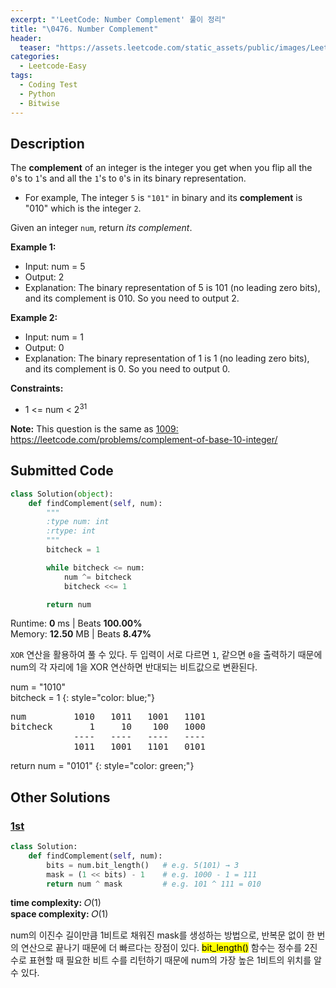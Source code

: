```yaml
---
excerpt: "'LeetCode: Number Complement' 풀이 정리"
title: "\0476. Number Complement"
header:
  teaser: "https://assets.leetcode.com/static_assets/public/images/LeetCode_Sharing.png"
categories:
  - Leetcode-Easy
tags:
  - Coding Test
  - Python
  - Bitwise
---
```


## <i class="fa-solid fa-file-lines"></i> Description

The **complement** of an integer is the integer you get when you flip all the `0`'s to `1`'s and all the `1`'s to `0`'s in its binary representation.

- For example, The integer `5` is `"101"` in binary and its **complement** is "010" which is the integer `2`.

Given an integer `num`, return *its complement*.

**Example 1:**

- Input: num = 5
- Output: 2
- Explanation: The binary representation of 5 is 101 (no leading zero bits), and its complement is 010. So you need to output 2.

**Example 2:**

- Input: num = 1
- Output: 0
- Explanation: The binary representation of 1 is 1 (no leading zero bits), and its complement is 0. So you need to output 0.

**Constraints:**

- 1 <= num < 2<sup>31</sup>

**Note:** This question is the same as <a href="https://leetcode.com/problems/complement-of-base-10-integer/description/" target="_blank">1009: https://leetcode.com/problems/complement-of-base-10-integer/</a>

## <i class="fa-solid fa-cloud-arrow-up"></i> Submitted Code

```python
class Solution(object):
    def findComplement(self, num):
        """
        :type num: int
        :rtype: int
        """
        bitcheck = 1

        while bitcheck <= num:
            num ^= bitcheck
            bitcheck <<= 1

        return num
```
<i class="fa-solid fa-clock"></i> Runtime: **0** ms \| Beats **100.00%**    
<i class="fa-solid fa-memory"></i> Memory: **12.50** MB \| Beats **8.47%**

`XOR` 연산을 활용하여 풀 수 있다. 두 입력이 서로 다르면 `1`, 같으면 `0`을 출력하기 때문에 num의 각 자리에 1을 XOR 연산하면 반대되는 비트값으로 변환된다.

num = "1010"   
bitcheck = 1
{: style="color: blue;"}
<pre>
num         1010   1011   1001   1101
bitcheck       1     10    100   1000
            ----   ----   ----   ----
            1011   1001   1101   0101
</pre>

return num = "0101"
{: style="color: green;"}

## <i class="fa-solid fa-flask"></i> Other Solutions

### <a href="https://leetcode.com/problems/number-complement/solutions/6810303/number-complement-by-ixy8n6uys3-m28f/" target="_blank">1st</a>

```python
class Solution:
    def findComplement(self, num):
        bits = num.bit_length()   # e.g. 5(101) → 3
        mask = (1 << bits) - 1    # e.g. 1000 - 1 = 111
        return num ^ mask         # e.g. 101 ^ 111 = 010
```
<i class="fa-solid fa-clock"></i> **time complexity:** 𝑂(1)     
<i class="fa-solid fa-memory"></i> **space complexity:** 𝑂(1)           

num의 이진수 길이만큼 1비트로 채워진 mask를 생성하는 방법으로, 반복문 없이 한 번의 연산으로 끝나기 때문에 더 빠르다는 장점이 있다. <mark>bit_length()</mark> 함수는 정수를 2진수로 표현할 때 필요한 비트 수를 리턴하기 때문에 num의 가장 높은 1비트의 위치를 알 수 있다.